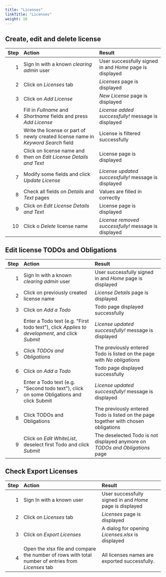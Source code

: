 ```yaml
---
title: "Licenses"
linkTitle: "Licenses"
weight: 10
---
```


## Create, edit and delete license

Step | Action | Result
---:|:-----|:----
1 | Sign In with a known _clearing admin_ user | User successfully signed in and _Home_ page is displayed		
2 | Click on _Licenses_ tab | _Licenses_ page is displayed
3 | Click on _Add License_ | _New License_ page is displayed
4 | Fill in _Fullname_ and _Shortname_ fields and press _Add License_ | _License added successfully!_ message is displayed
5 | Write the license or part of newly created license name in _Keyword Search_ field | License is filtered successfully
6 | Click on license name and then on _Edit License Details and Text_ | License page is displayed
7 | Modify some fields and click _Update License_ | _License updated successfully!_ message is displayed
8 | Check all fields on _Details_ and _Text_ pages | Values are filled in correctly
9 | Click on _Edit License Details and Text_ | License page is displayed
10 | Click o _Delete_ license name | _License removed successfully!_ message is displayed

## Edit license TODOs and Obligations

Step | Action | Result
---:|:-----|:----
1 | Sign In with a known _clearing admin_ user | User successfully signed in and _Home_ page is displayed		
2 | Click on previously created license name | _License Details_ page is displayed
3 | Click on _Add a Todo_ | Todo page displayed successfully
4 | Enter a Todo text (e.g. "First todo text"), click _Applies to development_, and click _Submit_ | _License updated successfully!_ message is displayed
5 | Click _TODOs and Obligations_ | The previously entered Todo is listed on the page with _No obligations_
6 | Click on _Add a Todo_ | Todo page displayed successfully
7 | Enter a Todo text (e.g. "Second todo text"), click on some Obligations and click Submit | _License updated successfully!_ message is displayed
8 | Click TODOs and Obligations | The previously entered Todo is listed on the page together with chosen obligations
9 | Click on _Edit WhiteList_, deselect first Todo and click _Submit_ | The deselected Todo is not displayed anymore on _TODOs and Obligations_ page

## Check Export Licenses

Step | Action | Result
---:|:-----|:----
1 | Sign In with a known user | User successfully signed in and _Home_ page is displayed		
2 | Click on _Licenses_ tab | _Licenses_ page is displayed
3 | Click on _Export Licenses_ | A dialog for opening _Licenses.xlsx_ is displayed
4 | Open the xlsx file and compare the number of rows with total number of entries from _Licenses_ tab | All licenses names are exported successfully.
